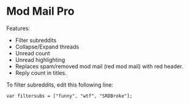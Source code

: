 Mod Mail Pro
==========

Features:

- Filter subreddits
- Collapse/Expand threads
- Unread count
- Unread highlighting
- Replaces spam/removed mod mail (red mod mail) with red header.
- Reply count in titles. 

To filter subreddits, edit this following line:

    var filtersubs = ["funny", "wtf", "SRDBroke"];
